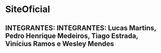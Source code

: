 # SiteOficial

## INTEGRANTES:  INTEGRANTES: Lucas Martins, Pedro Henrique Medeiros, Tiago Estrada, Vinícius Ramos e Wesley Mendes
